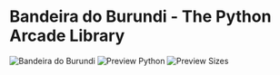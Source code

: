 # Bandeira do Burundi - The Python Arcade Library


![Bandeira do Burundi](http://flags.fmcdn.net/data/flags/w580/bi.png)
![Preview Python](https://i.imgur.com/VFs5PPQ.png?2)
![Preview Sizes](https://i.imgur.com/BFf9sAF.png)
